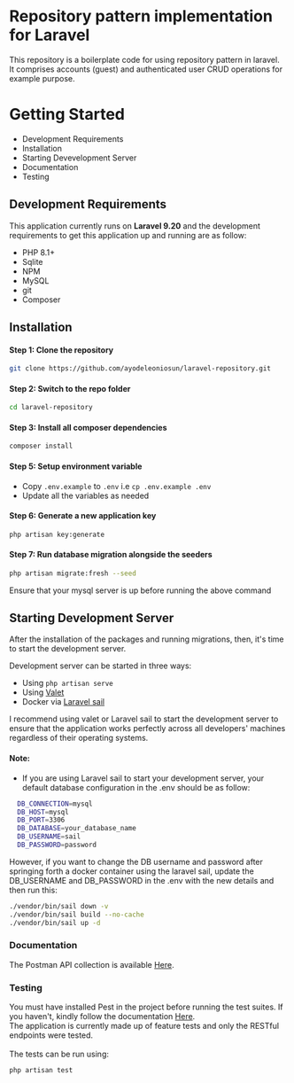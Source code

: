 # Repository pattern implementation for Laravel

This repository is a boilerplate code for using repository pattern in laravel. <br/> It comprises accounts (guest)
and authenticated user CRUD operations for example purpose.

# Getting Started

- Development Requirements
- Installation
- Starting Devevelopment Server
- Documentation
- Testing

## Development Requirements

This application currently runs on <b>Laravel 9.20</b> and the development requirements to get this application up and
running are as follow:

- PHP 8.1+
- Sqlite
- NPM
- MySQL
- git
- Composer

## Installation

#### Step 1: Clone the repository

```bash
git clone https://github.com/ayodeleoniosun/laravel-repository.git
```

#### Step 2: Switch to the repo folder

```bash
cd laravel-repository
```

#### Step 3: Install all composer dependencies

```bash
composer install
```

#### Step 5: Setup environment variable

- Copy `.env.example` to `.env` i.e `cp .env.example .env`
- Update all the variables as needed

#### Step 6: Generate a new application key

```bash
php artisan key:generate
```

#### Step 7: Run database migration alongside the seeders

```bash
php artisan migrate:fresh --seed
```

Ensure that your mysql server is up before running the above command

## Starting Development Server

After the installation of the packages and running migrations, then, it's time to start the development server.

Development server can be started in three ways:

- Using `php artisan serve`
- Using [Valet](https://laravel.com/docs/8.x/valet)
- Docker via [Laravel sail](https://laravel.com/docs/8.x/sail)

I recommend using valet or Laravel sail to start the development server to ensure that the application works perfectly
across all developers' machines regardless of their operating systems.

#### Note:

- If you are using Laravel sail to start your development server, your default database configuration in the .env should
  be as follow:

```bash
  DB_CONNECTION=mysql
  DB_HOST=mysql
  DB_PORT=3306
  DB_DATABASE=your_database_name
  DB_USERNAME=sail
  DB_PASSWORD=password
```

However, if you want to change the DB username and password after springing forth a docker container using the laravel
sail, update the DB_USERNAME and DB_PASSWORD in the .env with the new details and then run this:

```bash
./vendor/bin/sail down -v
./vendor/bin/sail build --no-cache
./vendor/bin/sail up -d
```

### Documentation

The Postman API collection is available [Here](/public/postman_collection.json). <br/>

### Testing

You must have installed Pest in the project before running the test suites. If you haven't, kindly follow the
documentation [Here](https://pestphp.com/docs/installation). <br/>
The application is currently made up of feature tests and only the RESTful endpoints were tested. <br/><br/>The tests
can be run using:

```bash
php artisan test
```
